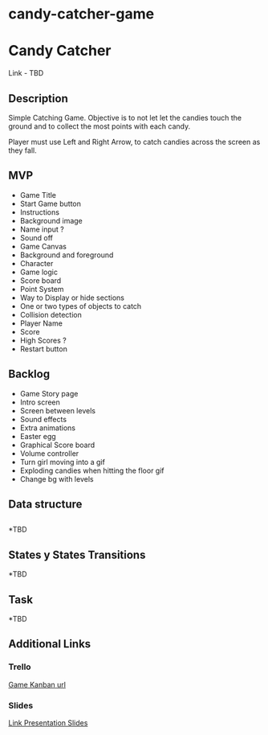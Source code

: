 # candy-catcher-game

# Candy Catcher 
Link - TBD 


## Description
Simple Catching Game. Objective is to not let let the candies touch the ground and to collect the most points with each candy.

Player must use Left and Right Arrow, to catch candies across the screen as they fall.


## MVP
* Game Title 
* Start Game button
* Instructions 
* Background image 
* Name input ? 
* Sound off
* Game Canvas 
* Background and foreground
* Character 
* Game logic
* Score board 
* Point System
* Way to Display or hide sections
* One or two types of objects to catch 
* Collision detection
* Player Name
* Score
* High Scores ? 
* Restart button 

## Backlog
* Game Story page 
* Intro screen
* Screen between levels
* Sound effects
* Extra animations
* Easter egg
* Graphical Score board
* Volume controller
* Turn girl moving into a gif 
* Exploding candies when hitting the floor gif
* Change bg with levels




## Data structure

##
*TBD



## States y States Transitions
*TBD



## Task
*TBD



## Additional Links


### Trello
[Game Kanban url](https://trello.com/b/6Ph7ZcSe/candy-catcher-kanban)


### Slides
[Link Presentation Slides](https://docs.google.com/presentation/d/10TMJr0NeKuXOO3Q8G094p6V4P-TkdinX7HqI1uvGyag/edit#slide=id.gdf8a8e4cc4_0_309)
